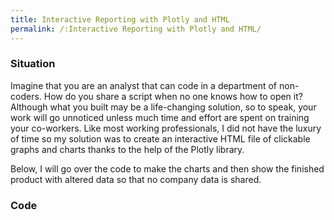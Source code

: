 ```yaml
---
title: Interactive Reporting with Plotly and HTML
permalink: /:Interactive Reporting with Plotly and HTML/
---
```


### Situation
Imagine that you are an analyst that can code in a department of non-coders. How do you share a script when no one knows how to open it? Although what you built may be a life-changing solution, so to speak, your work will go unnoticed unless much time and effort are spent on training your co-workers. Like most working professionals, I did not have the luxury of time so my solution was to create an interactive HTML file of clickable graphs and charts thanks to the help of the Plotly library.

Below, I will go over the code to make the charts and then show the finished product with altered data so that no company data is shared.

### Code
